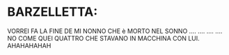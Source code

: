 # BARZELLETTA:



VORREI FA LA FINE DE MI NONNO CHE è MORTO NEL SONNO ....
....
....
....
NO COME QUEI QUATTRO CHE STAVANO IN MACCHINA CON LUI. AHAHAHAHAH

